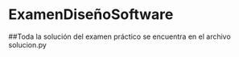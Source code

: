 # ExamenDiseñoSoftware
##Toda la solución del examen práctico se encuentra en el archivo solucion.py

